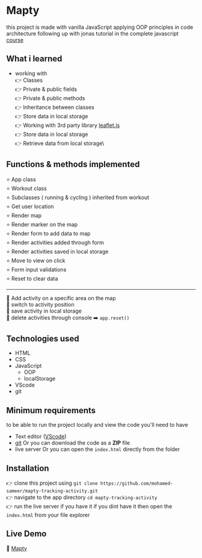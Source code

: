 # Mapty

this project is made with vanilla JavaScript applying OOP principles in code architecture following up with jonas tutorial in the complete javascript [course](https://www.udemy.com/course/the-complete-javascript-course)


## What i learned

- working with\
  👉 Classes\
  👉 Private & public fields\
  👉 Private & public methods \
  👉 Inheritance between classes\
  👉 Store data in local storage\
  👉 Working with 3rd party library [leaflet.js](https://leafletjs.com/)\
  👉 Store data in local storage\
  👉 Retrieve data from local storage\

## Functions & methods implemented

⭐ App class\
⭐ Workout class\
⭐ Subclasses ( running & cycling ) inherited from workout\
⭐ Get user location\
⭐ Render map\
⭐ Render marker on the map\
⭐ Render form to add data to map\
⭐ Render activities added through form \
⭐ Render activities saved in local storage\
⭐ Move to view on click\
⭐ Form input validations\
⭐ Reset to clear data

---

🌟 Add activity on a specific area on the map \
🌟 switch to activity position\
🌟 save activity in local storage\
🌟 delete activities through console ➡️ `app.reset()`

## Technologies used

- HTML
- CSS
- JavaScript
  - OOP
  - localStorage
- VScode
- git

## Minimum requirements

to be able to run the project locally and view the code you'll need to have

- Text editor ([VScode](https://code.visualstudio.com/))
- [git](https://git-scm.com/) Or you can download the code as a **ZIP** file
- live server Or you can open the `index.html` directly from the folder

## Installation

👉 clone this project using `git clone https://github.com/mohamed-sameer/mapty-tracking-activity.git` \
👉 navigate to the app directory `cd mapty-tracking-activity`\
👉 run the live server if you have it if you dint have it then open the `index.html` from your file explorer

## Live Demo

🔗 [Mapty](https://mapty-mo.netlify.app/)
